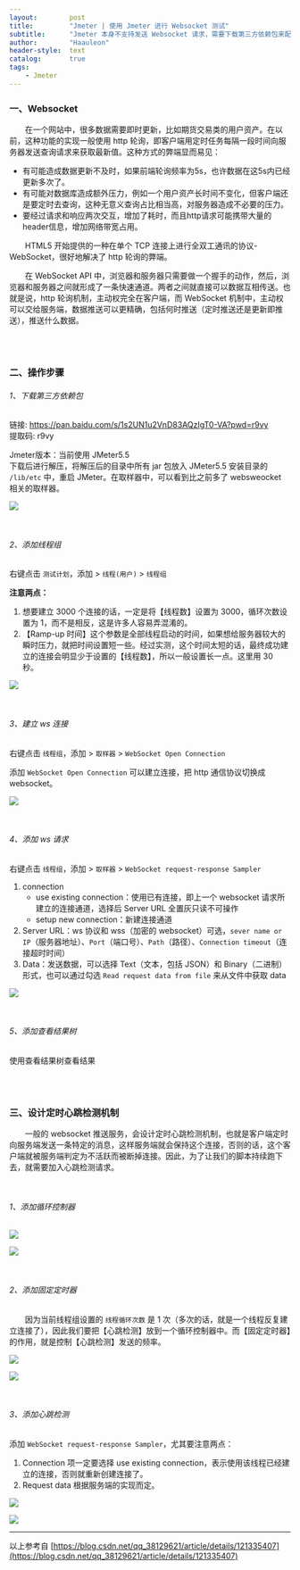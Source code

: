 ```yaml
---
layout:        post
title:         "Jmeter | 使用 Jmeter 进行 Websocket 测试"
subtitle:      "Jmeter 本身不支持发送 Websocket 请求，需要下载第三方依赖包来配合实现"
author:        "Haauleon"
header-style:  text
catalog:       true
tags:
    - Jmeter
---
```


### 一、Websocket
&emsp;&emsp;在一个网站中，很多数据需要即时更新，比如期货交易类的用户资产。在以前，这种功能的实现一般使用 http 轮询，即客户端用定时任务每隔一段时间向服务器发送查询请求来获取最新值。这种方式的弊端显而易见：    
- 有可能造成数据更新不及时，如果前端轮询频率为5s，也许数据在这5s内已经更新多次了。      
- 有可能对数据库造成额外压力，例如一个用户资产长时间不变化，但客户端还是要定时去查询，这种无意义查询占比相当高，对服务器造成不必要的压力。    
- 要经过请求和响应两次交互，增加了耗时，而且http请求可能携带大量的header信息，增加网络带宽占用。

&emsp;&emsp;HTML5 开始提供的一种在单个 TCP 连接上进行全双工通讯的协议- WebSocket，很好地解决了 http 轮询的弊端。      

&emsp;&emsp;在 WebSocket API 中，浏览器和服务器只需要做一个握手的动作，然后，浏览器和服务器之间就形成了一条快速通道。两者之间就直接可以数据互相传送。也就是说，http 轮询机制，主动权完全在客户端，而 WebSocket 机制中，主动权可以交给服务端，数据推送可以更精确，包括何时推送（定时推送还是更新即推送），推送什么数据。     

<br>
<br>

### 二、操作步骤
###### 1、下载第三方依赖包
链接: https://pan.baidu.com/s/1s2UN1u2VnD83AQzIgT0-VA?pwd=r9vy        
提取码: r9vy     

Jmeter版本：当前使用 JMeter5.5     
下载后进行解压，将解压后的目录中所有 jar 包放入 JMeter5.5 安装目录的 `/lib/etc` 中，重启 JMeter。在取样器中，可以看到比之前多了 websweocket 相关的取样器。       

![](\img\in-post\post-jmeter\2022-07-20-jmeter-ws-1.png)    

<br>

###### 2、添加线程组
右键点击 `测试计划`，添加 > `线程(用户)` > `线程组`        

**注意两点：**          
1. 想要建立 3000 个连接的话，一定是将【线程数】设置为 3000，循环次数设置为 1，而不是相反，这是许多人容易弄混淆的。      
2. 【Ramp-up 时间】这个参数是全部线程启动的时间，如果想给服务器较大的瞬时压力，就把时间设置短一些。经过实测，这个时间太短的话，最终成功建立的连接会明显少于设置的【线程数】，所以一般设置长一点。这里用 30 秒。       

![](\img\in-post\post-jmeter\2022-07-20-jmeter-ws-4.png)

<br>

###### 3、建立 ws 连接
右键点击 `线程组`，添加 > `取样器` > `WebSocket Open Connection`     

添加 `WebSocket Open Connection` 可以建立连接，把 http 通信协议切换成 websocket。    

![](\img\in-post\post-jmeter\2022-07-20-jmeter-ws-2.png) 

<br>

###### 4、添加 ws 请求
右键点击 `线程组`，添加 > `取样器` > `WebSocket request-response Sampler`     

1. connection   
    - use existing connection：使用已有连接，即上一个 websocket 请求所建立的连接通道，选择后 Server URL 全置灰只读不可操作
    - setup new connection：新建连接通道    
2. Server URL：ws 协议和 wss（加密的 websocket）可选，`sever name or IP`（服务器地址）、`Port`（端口号）、`Path`（路径）、`Connection timeout`（连接超时时间）         
3. Data：发送数据，可以选择 Text（文本，包括 JSON）和 Binary（二进制）形式，也可以通过勾选 `Read request data from file` 来从文件中获取 data       

![](\img\in-post\post-jmeter\2022-07-20-jmeter-ws-3.png)       

<br>

###### 5、添加查看结果树
使用查看结果树查看结果

<br>
<br>

### 三、设计定时心跳检测机制
&emsp;&emsp;一般的 websocket 推送服务，会设计定时心跳检测机制，也就是客户端定时向服务端发送一条特定的消息，这样服务端就会保持这个连接，否则的话，这个客户端就被服务端判定为不活跃而被断掉连接。因此，为了让我们的脚本持续跑下去，就需要加入心跳检测请求。     

<br>

###### 1、添加循环控制器
![](\img\in-post\post-jmeter\2022-07-20-jmeter-ws-5.png)        

![](\img\in-post\post-jmeter\2022-07-20-jmeter-ws-6.png)  

<br>

###### 2、添加固定定时器
&emsp;&emsp;因为当前线程组设置的 `线程循环次数` 是 1 次（多次的话，就是一个线程反复建立连接了），因此我们要把【心跳检测】放到一个循环控制器中。而【固定定时器】的作用，就是控制【心跳检测】发送的频率。          

![](\img\in-post\post-jmeter\2022-07-20-jmeter-ws-7.png)         

![](\img\in-post\post-jmeter\2022-07-20-jmeter-ws-8.png)        

<br>

###### 3、添加心跳检测
添加 `WebSocket request-response Sampler`，尤其要注意两点：      
1. Connection 项一定要选择 use existing connection，表示使用该线程已经建立的连接，否则就重新创建连接了。      
2. Request data 根据服务端的实现而定。      

![](\img\in-post\post-jmeter\2022-07-20-jmeter-ws-9.png)      

![](\img\in-post\post-jmeter\2022-07-20-jmeter-ws-10.png)    

---
以上参考自 [https://blog.csdn.net/qq_38129621/article/details/121335407](https://blog.csdn.net/qq_38129621/article/details/121335407)